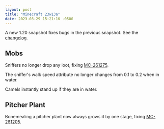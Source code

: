 ```yaml
---
layout: post
title: "Minecraft 23w13a"
date: 2023-03-29 15:21:16 -0500
---
```


A new 1.20 snapshot fixes bugs in the previous snapshot. See the [changelog](https://www.minecraft.net/en-us/article/minecraft-snapshot-23w13a).

## Mobs

Sniffers no longer drop any loot, fixing [MC-261275](https://bugs.mojang.com/browse/MC-261275).

The sniffer's walk speed attribute no longer changes from 0.1 to 0.2 when in water.

Camels instantly stand up if they are in water.

## Pitcher Plant

Bonemealing a pitcher plant now always grows it by one stage, fixing [MC-261205](https://bugs.mojang.com/browse/MC-261205).

